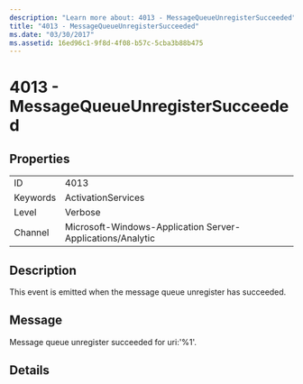 ```yaml
---
description: "Learn more about: 4013 - MessageQueueUnregisterSucceeded"
title: "4013 - MessageQueueUnregisterSucceeded"
ms.date: "03/30/2017"
ms.assetid: 16ed96c1-9f8d-4f08-b57c-5cba3b88b475
---
```

# 4013 - MessageQueueUnregisterSucceeded

## Properties  
  
|||  
|-|-|  
|ID|4013|  
|Keywords|ActivationServices|  
|Level|Verbose|  
|Channel|Microsoft-Windows-Application Server-Applications/Analytic|  
  
## Description  

 This event is emitted when the message queue unregister has succeeded.  
  
## Message  

 Message queue unregister succeeded for uri:'%1'.  
  
## Details
